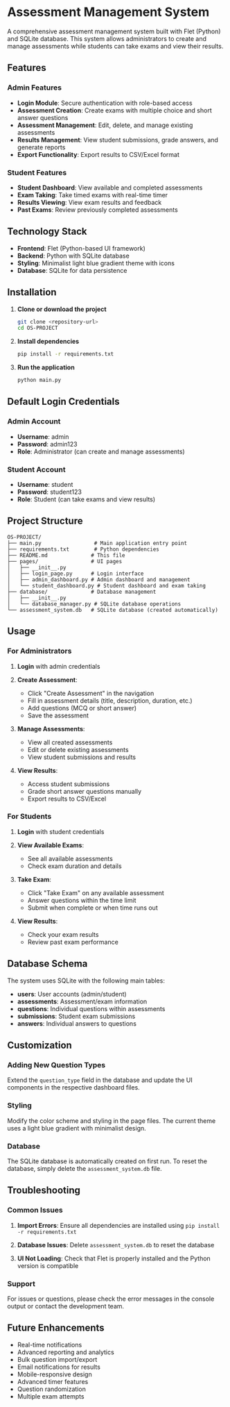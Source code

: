 # Assessment Management System

A comprehensive assessment management system built with Flet (Python) and SQLite database. This system allows administrators to create and manage assessments while students can take exams and view their results.

## Features

### Admin Features
- **Login Module**: Secure authentication with role-based access
- **Assessment Creation**: Create exams with multiple choice and short answer questions
- **Assessment Management**: Edit, delete, and manage existing assessments
- **Results Management**: View student submissions, grade answers, and generate reports
- **Export Functionality**: Export results to CSV/Excel format

### Student Features
- **Student Dashboard**: View available and completed assessments
- **Exam Taking**: Take timed exams with real-time timer
- **Results Viewing**: View exam results and feedback
- **Past Exams**: Review previously completed assessments

## Technology Stack

- **Frontend**: Flet (Python-based UI framework)
- **Backend**: Python with SQLite database
- **Styling**: Minimalist light blue gradient theme with icons
- **Database**: SQLite for data persistence

## Installation

1. **Clone or download the project**
   ```bash
   git clone <repository-url>
   cd OS-PROJECT
   ```

2. **Install dependencies**
   ```bash
   pip install -r requirements.txt
   ```

3. **Run the application**
   ```bash
   python main.py
   ```

## Default Login Credentials

### Admin Account
- **Username**: admin
- **Password**: admin123
- **Role**: Administrator (can create and manage assessments)

### Student Account
- **Username**: student
- **Password**: student123
- **Role**: Student (can take exams and view results)

## Project Structure

```
OS-PROJECT/
├── main.py                 # Main application entry point
├── requirements.txt        # Python dependencies
├── README.md              # This file
├── pages/                 # UI pages
│   ├── __init__.py
│   ├── login_page.py      # Login interface
│   ├── admin_dashboard.py # Admin dashboard and management
│   └── student_dashboard.py # Student dashboard and exam taking
├── database/              # Database management
│   ├── __init__.py
│   └── database_manager.py # SQLite database operations
└── assessment_system.db   # SQLite database (created automatically)
```

## Usage

### For Administrators

1. **Login** with admin credentials
2. **Create Assessment**:
   - Click "Create Assessment" in the navigation
   - Fill in assessment details (title, description, duration, etc.)
   - Add questions (MCQ or short answer)
   - Save the assessment

3. **Manage Assessments**:
   - View all created assessments
   - Edit or delete existing assessments
   - View student submissions and results

4. **View Results**:
   - Access student submissions
   - Grade short answer questions manually
   - Export results to CSV/Excel

### For Students

1. **Login** with student credentials
2. **View Available Exams**:
   - See all available assessments
   - Check exam duration and details

3. **Take Exam**:
   - Click "Take Exam" on any available assessment
   - Answer questions within the time limit
   - Submit when complete or when time runs out

4. **View Results**:
   - Check your exam results
   - Review past exam performance

## Database Schema

The system uses SQLite with the following main tables:

- **users**: User accounts (admin/student)
- **assessments**: Assessment/exam information
- **questions**: Individual questions within assessments
- **submissions**: Student exam submissions
- **answers**: Individual answers to questions

## Customization

### Adding New Question Types
Extend the `question_type` field in the database and update the UI components in the respective dashboard files.

### Styling
Modify the color scheme and styling in the page files. The current theme uses a light blue gradient with minimalist design.

### Database
The SQLite database is automatically created on first run. To reset the database, simply delete the `assessment_system.db` file.

## Troubleshooting

### Common Issues

1. **Import Errors**: Ensure all dependencies are installed using `pip install -r requirements.txt`

2. **Database Issues**: Delete `assessment_system.db` to reset the database

3. **UI Not Loading**: Check that Flet is properly installed and the Python version is compatible

### Support

For issues or questions, please check the error messages in the console output or contact the development team.

## Future Enhancements

- Real-time notifications
- Advanced reporting and analytics
- Bulk question import/export
- Email notifications for results
- Mobile-responsive design
- Advanced timer features
- Question randomization
- Multiple exam attempts
